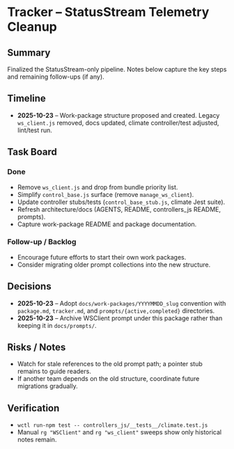 # Tracker – StatusStream Telemetry Cleanup

## Summary
Finalized the StatusStream-only pipeline. Notes below capture the key steps and remaining follow-ups (if any).

## Timeline
- **2025-10-23** – Work-package structure proposed and created. Legacy `ws_client.js` removed, docs updated, climate controller/test adjusted, lint/test run.

## Task Board
### Done
- Remove `ws_client.js` and drop from bundle priority list.
- Simplify `control_base.js` surface (remove `manage_ws_client`).
- Update controller stubs/tests (`control_base_stub.js`, climate Jest suite).
- Refresh architecture/docs (AGENTS, README, controllers_js README, prompts).
- Capture work-package README and package documentation.

### Follow-up / Backlog
- Encourage future efforts to start their own work packages.
- Consider migrating older prompt collections into the new structure.

## Decisions
- **2025-10-23** – Adopt `docs/work-packages/YYYYMMDD_slug` convention with `package.md`, `tracker.md`, and `prompts/{active,completed}` directories.
- **2025-10-23** – Archive WSClient prompt under this package rather than keeping it in `docs/prompts/`.

## Risks / Notes
- Watch for stale references to the old prompt path; a pointer stub remains to guide readers.
- If another team depends on the old structure, coordinate future migrations gradually.

## Verification
- `wctl run-npm test -- controllers_js/__tests__/climate.test.js`
- Manual `rg "WSClient"` and `rg "ws_client"` sweeps show only historical notes remain.
